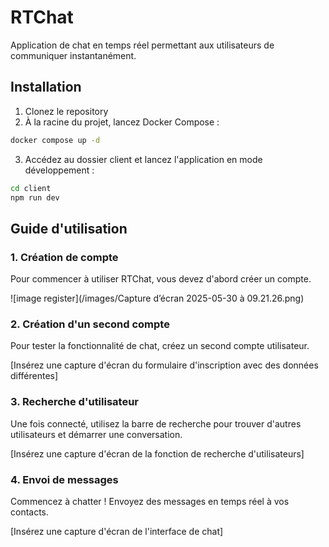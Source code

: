# RTChat

Application de chat en temps réel permettant aux utilisateurs de communiquer instantanément.

## Installation

1. Clonez le repository
2. À la racine du projet, lancez Docker Compose :

```bash
docker compose up -d
```

3. Accédez au dossier client et lancez l'application en mode développement :

```bash
cd client
npm run dev
```

## Guide d'utilisation

### 1. Création de compte

Pour commencer à utiliser RTChat, vous devez d'abord créer un compte.

![image register](/images/Capture d’écran 2025-05-30 à 09.21.26.png)

### 2. Création d'un second compte

Pour tester la fonctionnalité de chat, créez un second compte utilisateur.

[Insérez une capture d'écran du formulaire d'inscription avec des données différentes]

### 3. Recherche d'utilisateur

Une fois connecté, utilisez la barre de recherche pour trouver d'autres utilisateurs et démarrer une conversation.

[Insérez une capture d'écran de la fonction de recherche d'utilisateurs]

### 4. Envoi de messages

Commencez à chatter ! Envoyez des messages en temps réel à vos contacts.

[Insérez une capture d'écran de l'interface de chat]
